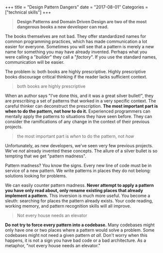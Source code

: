 +++
title = "Design Pattern Dangers"
date = "2017-08-01"
Categories = ["technical skills"]
+++

> **Design Patterns and Domain Driven Design are two of the most dangerous books
> a new developer can read.**

The books themselves are not bad. They offer standardized names for common
programming practices, which has made communication a lot easier for everyone.
Sometimes you will see that a pattern is merely a new name for something you may
have already invented. Perhaps what you were calling a "_builder_" they call a
"_factory_". If you use the standard names, communication will be easier.

The problem is: both books are highly prescriptive. Highly prescriptive books
discourage critical thinking if the reader lacks sufficient context.

> both books are highly prescriptive

When an author says "I've done this, and it was a great silver bullet!", they
are prescribing a set of patterns that worked in a very specific context. The
careful thinker can deconstruct the prescription. **The most important part is
when to do the pattern, not how to do it.** Experienced programmers can mentally
apply the patterns to situations they have seen before. They can consider the
ramifications of any change in the context of their previous projects.

> the most important part is _when_ to do the pattern, not _how_


Unfortunately, as new developers, we've seen very few previous projects. We've
_not_ already invented these concepts. The allure of a silver bullet is so
tempting that we get "pattern madness".

Pattern madness? You know the signs. Every new line of code must be in service
of a new pattern. We write patterns in places they do not belong: solutions
looking for problems.

We can easily counter pattern madness. **Never attempt to apply a pattern you
have only read about, only rename existing places that already implement a
pattern.** This inversion is much more useful. You become a sleuth: searching
for places the pattern already exists. Your code reading, working memory, and
pattern recognition skills will all improve.

> Not every house needs an elevator

**Do not try to force every pattern into a codebase.** Many codebases might only
have one or two places where a pattern would solve a problem. Some codebases
might not need a given pattern _at all_. Don't worry when this happens, it is
not a sign you have bad code or a bad architecture. As a metaphor, "not every
house needs an elevator."

